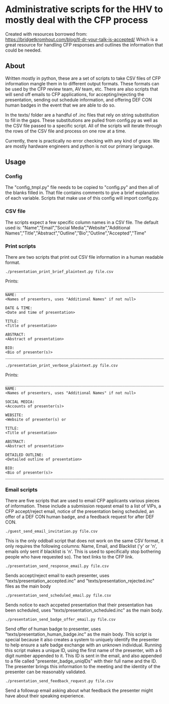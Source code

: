 # Administrative scripts for the HHV to mostly deal with the CFP process
Created with resources borrowed from: https://bridgetkromhout.com/blog/tl-dr-your-talk-is-accepted/
Which is a great resource for handling CFP responses and outlines the information that could be needed.


## About
Written mostly in python, these are a set of scripts to take CSV files of CFP information mangle them in to different output formats. These formats can be used by the CFP review team, AV team, etc. There are also scripts that will send off emails to CFP applications, for accepting/rejecting the presentation, sending out schedule information, and offering DEF CON human badges in the event that we are able to do so.

In the texts/ folder are a handful of .inc files that rely on string substitution to fill in the gaps. These substitutions are pulled from config.py as well as the CSV file passed to a specific script. All of the scripts will iterate through the rows of the CSV file and process on one row at a time.

Currently, there is practically no error checking with any kind of grace. We are mostly hardware engineers and python is not our primary language.


## Usage
### Config
The "config_tmpl.py" file needs to be copied to "config.py" and then all of the blanks filled in. That file contains comments to give a brief explanation of each variable. Scripts that make use of this config will import config.py.

### CSV file
The scripts expect a few specific column names in a CSV file. The default used is:
"Name","Email","Social Media","Website","Additional Names","Title","Abstract","Outline","Bio","Outline","Accepted","Time"

### Print scripts
There are two scripts that print out CSV file information in a human readable format.

`./presentation_print_brief_plaintext.py file.csv`

Prints:

```
________________________________________________________________________________
NAME:
<Names of presenters, uses "Additional Names" if not null>

DATE & TIME:
<Date and time of presentation>

TITLE:
<Title of presentation>

ABSTRACT:
<Abstract of presentation>

BIO:
<Bio of presenter(s)>
________________________________________________________________________________
```

`./presentation_print_verbose_plaintext.py file.csv`

Prints:

```
________________________________________________________________________________
NAME:
<Names of presenters, uses "Additional Names" if not null>

SOCIAL MEDIA:
<Accounts of presenter(s)>

WEBSITE:
<Website of presenter(s) or 

TITLE:
<Title of presentation>

ABSTRACT:
<Abstract of presentation>

DETAILED OUTLINE:
<Detailed outline of presentation>

BIO:
<Bio of presenter(s)>
________________________________________________________________________________
```


### Email scripts
There are five scripts that are used to email CFP applicants various pieces of information.
These include a submission request email to a list of VIPs, a CFP accept/reject email, notice of the presentation being scheduled, an offer of a DEF CON human badge, and a feedback request for after DEF CON.

`./guest_send_email_invitation.py file.csv`

This is the only oddball script that does not work on the same CSV format, it only requires the following columns: Name, Email, and Blacklist ('y' or 'n', emails only sent if blacklist is 'n'. This is used to specifically stop bothering people who have requested so). The text links to the CFP link.

`./presentation_send_response_email.py file.csv`

Sends accept/reject email to each presenter, uses "texts/presentation_accepted.inc" and "texts/presentation_rejected.inc" files as the main body

`./presentation_send_scheduled_email.py file.csv`

Sends notice to each accpeted presentation that their presentation has been scheduled, uses "texts/presentation_scheduled.inc" as the main body.

`./presentation_send_badge_offer_email.py file.csv`

Send offer of human badge to presenter, uses "texts/presentation_human_badge.inc" as the main body. This script is special because it also creates a system to uniquely identify the presenter to help ensure a safe badge exchange with an unknown individual. Running this script makes a unique ID, using the first name of the presenter, with a 6 digit number appended to it. This ID is sent in the email, and also appended to a file called "presenter_badge_uniqIDs" with their full name and the ID. The presenter brings this information to the meeting and the identity of the presenter can be reasonably validated.

`./presentation_send_feedback_request.py file.csv`

Send a followup email asking about what feedback the presenter might have about their speaking experience.
